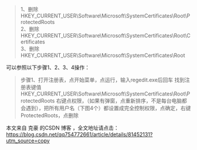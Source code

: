 >1、删除HKEY_CURRENT_USER\Software\Microsoft\SystemCertificates\Root\ProtectedRoots </br>
>2、删除HKEY_CURRENT_USER\Software\Microsoft\SystemCertificates\Root\Certificates </br>
>3、删除HKEY_CURRENT_USER\Software\Microsoft\SystemCertificates\Root</br>


可以参照以下步骤1、2、3、4操作：
>步骤1、打开注册表，点开始菜单，点运行，输入regedit.exe后回车
>找到注册表键值HKEY_CURRENT_USER\Software\Microsoft\SystemCertificates\Root\ProtectedRoots 
>右键点权限，（如果有弹窗，点重新排序，不是每台电脑都会遇到），把所有用户名（下图4个）都设置成完全控制权限，点确定，右键ProtectedRoots，点删除



本文来自 克豪 的CSDN 博客 ，全文地址请点击：https://blog.csdn.net/qq754772661/article/details/81452131?utm_source=copy 

